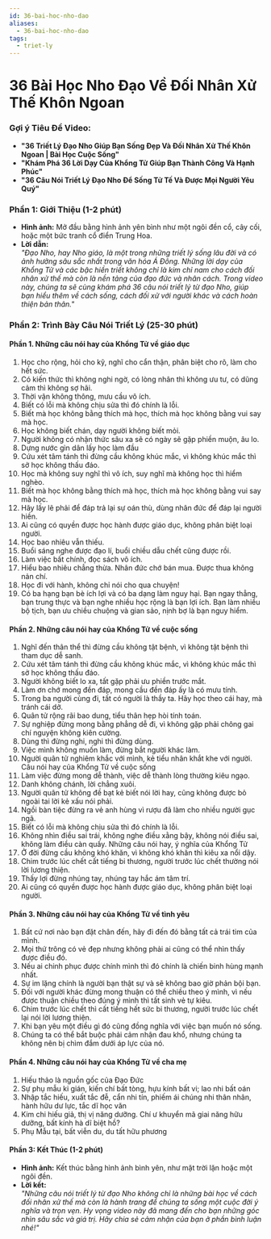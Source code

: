 ```yaml
---
id: 36-bai-hoc-nho-dao
aliases:
  - 36-bai-hoc-nho-dao
tags:
  - triet-ly
---
```


# 36 Bài Học Nho Đạo Về Đối Nhân Xử Thế Khôn Ngoan

### **Gợi ý Tiêu Đề Video:**
- **"36 Triết Lý Đạo Nho Giúp Bạn Sống Đẹp Và Đối Nhân Xử Thế Khôn Ngoan | Bài Học Cuộc Sống"**
- **"Khám Phá 36 Lời Dạy Của Khổng Tử Giúp Bạn Thành Công Và Hạnh Phúc"**
- **"36 Câu Nói Triết Lý Đạo Nho Để Sống Tử Tế Và Được Mọi Người Yêu Quý"**

### **Phần 1: Giới Thiệu (1-2 phút)**
- **Hình ảnh:** Mở đầu bằng hình ảnh yên bình như một ngôi đền cổ, cây cối, hoặc một bức tranh cổ điển Trung Hoa.
- **Lời dẫn:**  
  *"Đạo Nho, hay Nho giáo, là một trong những triết lý sống lâu đời và có ảnh hưởng sâu sắc nhất trong văn hóa Á Đông. Những lời dạy của Khổng Tử và các bậc hiền triết không chỉ là kim chỉ nam cho cách đối nhân xử thế mà còn là nền tảng của đạo đức và nhân cách. Trong video này, chúng ta sẽ cùng khám phá 36 câu nói triết lý từ đạo Nho, giúp bạn hiểu thêm về cách sống, cách đối xử với người khác và cách hoàn thiện bản thân."*

### **Phần 2: Trình Bày Câu Nói Triết Lý (25-30 phút)**

#### Phần 1. Những câu nói hay của Khổng Tử về giáo dục
01. Học cho rộng, hỏi cho kỹ, nghĩ cho cẩn thận, phân biệt cho rõ, làm cho hết sức.
02. Có kiến thức thì không nghi ngờ, có lòng nhân thì không ưu tư, có dũng cảm thì không sợ hãi.
03. Thời vận không thông, mưu cầu vô ích.
04. Biết có lỗi mà không chịu sửa thì đó chính là lỗi.
05. Biết mà học không bằng thích mà học, thích mà học không bằng vui say mà học.
06. Học không biết chán, dạy người không biết mỏi.
07. Người không có nhận thức sâu xa sẽ có ngày sẽ gặp phiền muộn, âu lo.
08. Dựng nước gìn dân lấy học làm đầu
09. Cứu xét tâm tánh thì đừng cầu không khúc mắc, vì không khúc mắc thì sở học không thấu đáo.
10. Học mà không suy nghĩ thì vô ích, suy nghĩ mà không học thì hiểm nghèo.
11. Biết mà học không bằng thích mà học, thích mà học không bằng vui say mà học.
12. Hãy lấy lẽ phải để đáp trả lại sự oán thù, dùng nhân đức để đáp lại người hiền.
13. Ai cũng có quyền được học hành được giáo dục, không phân biệt loại người.
14. Học bao nhiêu vẫn thiếu.
15. Buổi sáng nghe được đạo lí, buổi chiều dẫu chết cũng được rồi.
16. Làm việc bất chính, đọc sách vô ích.
17. Hiểu bao nhiêu chẳng thừa. Nhân đức chớ bán mua. Được thua không nản chí.
18. Học đi với hành, không chỉ nói cho qua chuyện!
19. Có ba hạng bạn bè ích lợi và có ba dạng làm nguy hại. Bạn ngay thẳng, bạn trung thực và bạn nghe nhiều học rộng là bạn lợi ích. Bạn làm nhiều bộ tịch, bạn ưu chiều chuộng và gian sảo, nịnh bợ là bạn nguy hiểm.

#### Phần 2. Những câu nói hay của Khổng Tử về cuộc sống
01. Nghĩ đến thân thể thì đừng cầu không tật bệnh, vì không tật bệnh thì tham dục dễ sanh.
02. Cứu xét tâm tánh thì đừng cầu không khúc mắc, vì không khúc mắc thì sở học không thấu đáo.
03. Người không biết lo xa, tất gặp phải ưu phiền trước mắt.
04. Làm ơn chớ mong đền đáp, mong cầu đền đáp ấy là có mưu tính.
05. Trong ba người cùng đi, tất có người là thầy ta. Hãy học theo cái hay, mà tránh cái dở.
06. Quân tử rộng rãi bao dung, tiểu thân hẹp hòi tính toán.
07. Sự nghiệp đừng mong bằng phẳng dễ đi, vì không gặp phải chông gai chí nguyện không kiên cường.
08. Dùng thì đừng nghi, nghi thì đừng dùng.
09. Việc mình không muốn làm, đừng bắt người khác làm.
10. Người quân tử nghiêm khắc với mình, kẻ tiểu nhân khắt khe với người. Câu nói hay của Khổng Tử về cuộc sống
11. Làm việc đừng mong dễ thành, việc dễ thành lòng thường kiêu ngạo.
12. Danh không chánh, lời chẳng xuôi.
13. Người quân tử không đề bạt kẻ biết nói lời hay, cũng không được bỏ ngoài tai lời kẻ xấu nói phải.
14. Ngồi bàn tiệc đừng ra vẻ anh hùng vì rượu đã làm cho nhiều người gục ngã.
15. Biết có lỗi mà không chịu sửa thì đó chính là lỗi.
16. Không nhìn điều sai trái, không nghe điều xằng bậy, không nói điều sai, không làm điều càn quấy. Những câu nói hay, ý nghĩa của Khổng Tử
17. Ở đời đừng cầu không khó khăn, vì không khó khăn thì kiêu xa nổi dậy.
18. Chim trước lúc chết cất tiếng bi thương, người trước lúc chết thường nói lời lương thiện.
19. Thấy lợi đừng nhúng tay, nhúng tay hắc ám tâm trí.
20. Ai cũng có quyền được học hành được giáo dục, không phân biệt loại người.

#### Phần 3. Những câu nói hay của Khổng Tử về tình yêu 
01. Bất cứ nơi nào bạn đặt chân đến, hãy đi đến đó bằng tất cả trái tim của mình.
02. Mọi thứ trông có vẻ đẹp nhưng không phải ai cũng có thể nhìn thấy được điều đó.
03. Nếu ai chinh phục được chính mình thì đó chính là chiến binh hùng mạnh nhất.
04. Sự im lặng chính là người bạn thật sự và sẽ không bao giờ phản bội bạn.
05. Đối với người khác đừng mong thuận có thể chiều theo ý mình, vì nếu được thuận chiều theo đúng ý mình thì tất sinh vẻ tự kiêu.
06. Chim trước lúc chết thì cất tiếng hết sức bi thương, người trước lúc chết lại nói lời lương thiện.
07. Khi bạn yêu một điều gì đó cũng đồng nghĩa với việc bạn muốn nó sống.
08. Chúng ta có thể bắt buộc phải cảm nhận đau khổ, nhưng chúng ta không nên bị chìm đắm dưới áp lực của nó.

#### Phần 4. Những câu nói hay của Khổng Tử về cha mẹ
01. Hiếu thảo là nguồn gốc của Đạo Đức
02. Sự phụ mẫu ki gián, kiến chí bất tòng, hựu kính bất vi; lao nhi bất oán
03. Nhập tắc hiếu, xuất tắc đễ, cẩn nhi tín, phiếm ái chúng nhi thân nhân, hành hữu dư lực, tắc dĩ học văn
04. Kim chi hiếu giả, thị vị năng dưỡng. Chí ư khuyển mã giai năng hữu dưỡng, bất kính hà dĩ biệt hồ?
05. Phụ Mẫu tại, bất viễn du, du tất hữu phương

#### **Phần 3: Kết Thúc (1-2 phút)**
- **Hình ảnh:** Kết thúc bằng hình ảnh bình yên, như mặt trời lặn hoặc một ngôi đền.
- **Lời kết:**  
  *"Những câu nói triết lý từ đạo Nho không chỉ là những bài học về cách đối nhân xử thế mà còn là hành trang để chúng ta sống một cuộc đời ý nghĩa và trọn vẹn. Hy vọng video này đã mang đến cho bạn những góc nhìn sâu sắc và giá trị. Hãy chia sẻ cảm nhận của bạn ở phần bình luận nhé!"*


